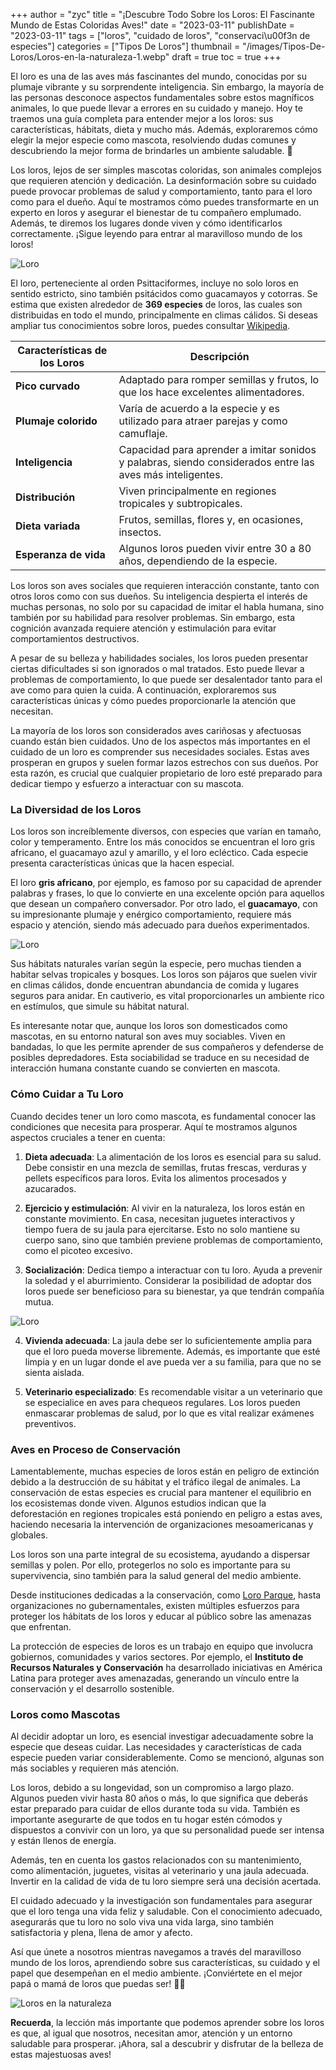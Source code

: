 +++
author = "zyc"
title = "¡Descubre Todo Sobre los Loros: El Fascinante Mundo de Estas Coloridas Aves!"
date = "2023-03-11"
publishDate = "2023-03-11"
tags = ["loros", "cuidado de loros", "conservaci\u00f3n de especies"]
categories = ["Tipos De Loros"]
thumbnail = "/images/Tipos-De-Loros/Loros-en-la-naturaleza-1.webp"
draft = true
toc = true
+++


El loro es una de las aves más fascinantes del mundo, conocidas por su plumaje vibrante y su sorprendente inteligencia. Sin embargo, la mayoría de las personas desconoce aspectos fundamentales sobre estos magníficos animales, lo que puede llevar a errores en su cuidado y manejo. Hoy te traemos una guía completa para entender mejor a los loros: sus características, hábitats, dieta y mucho más. Además, exploraremos cómo elegir la mejor especie como mascota, resolviendo dudas comunes y descubriendo la mejor forma de brindarles un ambiente saludable. 🦜

Los loros, lejos de ser simples mascotas coloridas, son animales complejos que requieren atención y dedicación. La desinformación sobre su cuidado puede provocar problemas de salud y comportamiento, tanto para el loro como para el dueño. Aquí te mostramos cómo puedes transformarte en un experto en loros y asegurar el bienestar de tu compañero emplumado. Además, te diremos los lugares donde viven y cómo identificarlos correctamente. ¡Sigue leyendo para entrar al maravilloso mundo de los loros!

![Loro](/images/Tipos-De-Loros/Loro-3.webp)

El loro, perteneciente al orden Psittaciformes, incluye no solo loros en sentido estricto, sino también psitácidos como guacamayos y cotorras. Se estima que existen alrededor de **369 especies** de loros, las cuales son distribuidas en todo el mundo, principalmente en climas cálidos. Si deseas ampliar tus conocimientos sobre loros, puedes consultar [Wikipedia](https://es.wikipedia.org/wiki/Psittacoidea).

| **Características de los Loros**       | **Descripción**                                                                 |
|-----------------------------------------|---------------------------------------------------------------------------------|
| **Pico curvado**                       | Adaptado para romper semillas y frutos, lo que los hace excelentes alimentadores. |
| **Plumaje colorido**                   | Varía de acuerdo a la especie y es utilizado para atraer parejas y como camuflaje. |
| **Inteligencia**                       | Capacidad para aprender a imitar sonidos y palabras, siendo considerados entre las aves más inteligentes. |
| **Distribución**                       | Viven principalmente en regiones tropicales y subtropicales.                    |
| **Dieta variada**                      | Frutos, semillas, flores y, en ocasiones, insectos.                             |
| **Esperanza de vida**                  | Algunos loros pueden vivir entre 30 a 80 años, dependiendo de la especie.      | 

Los loros son aves sociales que requieren interacción constante, tanto con otros loros como con sus dueños. Su inteligencia despierta el interés de muchas personas, no solo por su capacidad de imitar el habla humana, sino también por su habilidad para resolver problemas. Sin embargo, esta cognición avanzada requiere atención y estimulación para evitar comportamientos destructivos.

A pesar de su belleza y habilidades sociales, los loros pueden presentar ciertas dificultades si son ignorados o mal tratados. Esto puede llevar a problemas de comportamiento, lo que puede ser desalentador tanto para el ave como para quien la cuida. A continuación, exploraremos sus características únicas y cómo puedes proporcionarle la atención que necesitan.

La mayoría de los loros son considerados aves cariñosas y afectuosas cuando están bien cuidados. Uno de los aspectos más importantes en el cuidado de un loro es comprender sus necesidades sociales. Estas aves prosperan en grupos y suelen formar lazos estrechos con sus dueños. Por esta razón, es crucial que cualquier propietario de loro esté preparado para dedicar tiempo y esfuerzo a interactuar con su mascota.

### La Diversidad de los Loros

Los loros son increíblemente diversos, con especies que varían en tamaño, color y temperamento. Entre los más conocidos se encuentran el loro gris africano, el guacamayo azul y amarillo, y el loro ecléctico. Cada especie presenta características únicas que la hacen especial. 

El loro **gris africano**, por ejemplo, es famoso por su capacidad de aprender palabras y frases, lo que lo convierte en una excelente opción para aquellos que desean un compañero conversador. Por otro lado, el **guacamayo**, con su impresionante plumaje y enérgico comportamiento, requiere más espacio y atención, siendo más adecuado para dueños experimentados.

![Loro](/images/Tipos-De-Loros/Loro-3.webp)

Sus hábitats naturales varían según la especie, pero muchas tienden a habitar selvas tropicales y bosques. Los loros son pájaros que suelen vivir en climas cálidos, donde encuentran abundancia de comida y lugares seguros para anidar. En cautiverio, es vital proporcionarles un ambiente rico en estímulos, que simule su hábitat natural.

Es interesante notar que, aunque los loros son domesticados como mascotas, en su entorno natural son aves muy sociables. Viven en bandadas, lo que les permite aprender de sus compañeros y defenderse de posibles depredadores. Esta sociabilidad se traduce en su necesidad de interacción humana constante cuando se convierten en mascota.

### Cómo Cuidar a Tu Loro

Cuando decides tener un loro como mascota, es fundamental conocer las condiciones que necesita para prosperar. Aquí te mostramos algunos aspectos cruciales a tener en cuenta:

1. **Dieta adecuada**: La alimentación de los loros es esencial para su salud. Debe consistir en una mezcla de semillas, frutas frescas, verduras y pellets específicos para loros. Evita los alimentos procesados y azucarados.

2. **Ejercicio y estimulación**: Al vivir en la naturaleza, los loros están en constante movimiento. En casa, necesitan juguetes interactivos y tiempo fuera de su jaula para ejercitarse. Esto no solo mantiene su cuerpo sano, sino que también previene problemas de comportamiento, como el picoteo excesivo.

3. **Socialización**: Dedica tiempo a interactuar con tu loro. Ayuda a prevenir la soledad y el aburrimiento. Considerar la posibilidad de adoptar dos loros puede ser beneficioso para su bienestar, ya que tendrán compañía mutua.

![Loro](/images/Tipos-De-Loros/Loro-3.webp)

4. **Vivienda adecuada**: La jaula debe ser lo suficientemente amplia para que el loro pueda moverse libremente. Además, es importante que esté limpia y en un lugar donde el ave pueda ver a su familia, para que no se sienta aislada.

5. **Veterinario especializado**: Es recomendable visitar a un veterinario que se especialice en aves para chequeos regulares. Los loros pueden enmascarar problemas de salud, por lo que es vital realizar exámenes preventivos.

### Aves en Proceso de Conservación

Lamentablemente, muchas especies de loros están en peligro de extinción debido a la destrucción de su hábitat y el tráfico ilegal de animales. La conservación de estas especies es crucial para mantener el equilibrio en los ecosistemas donde viven. Algunos estudios indican que la deforestación en regiones tropicales está poniendo en peligro a estas aves, haciendo necesaria la intervención de organizaciones mesoamericanas y globales.

Los loros son una parte integral de su ecosistema, ayudando a dispersar semillas y polen. Por ello, protegerlos no solo es importante para su supervivencia, sino también para la salud general del medio ambiente.

Desde instituciones dedicadas a la conservación, como [Loro Parque](https://www.loroparque.com/ficha-animales-loros/), hasta organizaciones no gubernamentales, existen múltiples esfuerzos para proteger los hábitats de los loros y educar al público sobre las amenazas que enfrentan.

La protección de especies de loros es un trabajo en equipo que involucra gobiernos, comunidades y varios sectores. Por ejemplo, el **Instituto de Recursos Naturales y Conservación** ha desarrollado iniciativas en América Latina para proteger aves amenazadas, generando un vínculo entre la conservación y el desarrollo sostenible.

### Loros como Mascotas

Al decidir adoptar un loro, es esencial investigar adecuadamente sobre la especie que deseas cuidar. Las necesidades y características de cada especie pueden variar considerablemente. Como se mencionó, algunas son más sociables y requieren más atención.

Los loros, debido a su longevidad, son un compromiso a largo plazo. Algunos pueden vivir hasta 80 años o más, lo que significa que deberás estar preparado para cuidar de ellos durante toda su vida. También es importante asegurarte de que todos en tu hogar estén cómodos y dispuestos a convivir con un loro, ya que su personalidad puede ser intensa y están llenos de energía.

Además, ten en cuenta los gastos relacionados con su mantenimiento, como alimentación, juguetes, visitas al veterinario y una jaula adecuada. Invertir en la calidad de vida de tu loro siempre será una decisión acertada.

El cuidado adecuado y la investigación son fundamentales para asegurar que el loro tenga una vida feliz y saludable. Con el conocimiento adecuado, asegurarás que tu loro no solo viva una vida larga, sino también satisfactoria y plena, llena de amor y afecto. 

Así que únete a nosotros mientras navegamos a través del maravilloso mundo de los loros, aprendiendo sobre sus características, su cuidado y el papel que desempeñan en el medio ambiente. ¡Conviértete en el mejor papá o mamá de loros que puedas ser! 🦜💚

![Loros en la naturaleza](/images/Tipos-De-Loros/Loros-en-la-naturaleza-1.webp)

**Recuerda**, la lección más importante que podemos aprender sobre los loros es que, al igual que nosotros, necesitan amor, atención y un entorno saludable para prosperar. ¡Ahora, sal a descubrir y disfrutar de la belleza de estas majestuosas aves!
